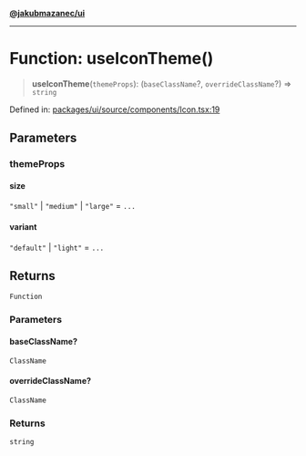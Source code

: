[**@jakubmazanec/ui**](../README.md)

---

# Function: useIconTheme()

> **useIconTheme**(`themeProps`): (`baseClassName`?, `overrideClassName`?) => `string`

Defined in:
[packages/ui/source/components/Icon.tsx:19](https://github.com/jakubmazanec/tools/blob/f779e75b9ef98389e12e52575295bd1ef364daca/packages/ui/source/components/Icon.tsx#L19)

## Parameters

### themeProps

#### size

`"small"` \| `"medium"` \| `"large"` = `...`

#### variant

`"default"` \| `"light"` = `...`

## Returns

`Function`

### Parameters

#### baseClassName?

`ClassName`

#### overrideClassName?

`ClassName`

### Returns

`string`
